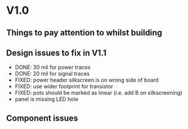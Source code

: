 # V1.0

## Things to pay attention to whilst building

## Design issues to fix in V1.1

- DONE: 30 mil for power traces
- DONE: 20 mil for signal traces
- FIXED: power header silkscreen is on wrong side of board
- FIXED: use wider footprint for transistor
- FIXED: pots should be marked as linear (i.e. add B on silkscreening)
- panel is missing LED hole

## Component issues